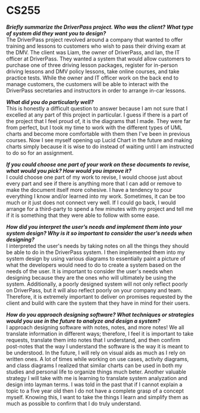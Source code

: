 # CS255

<b><i> Briefly summarize the DriverPass project. Who was the client? What type of system did they want you to design? </b></i>
<br> The DriverPass project revolved around a company that wanted to offer training and lessons to customers who wish to pass their driving exam at the DMV. The client was Liam, the owner of DriverPass, and Ian, the IT officer at DriverPass. They wanted a system that would allow customers to purchase one of three driving lesson packages, register for in-person driving lessons and DMV policy lessons, take online courses, and take practice tests. While the owner and IT officer work on the back end to manage customers, the customers will be able to interact with the DriverPass secretaries and instructors in order to arrange in-car lessons.

<b><i> What did you do particularly well? </b></i>
<br> This is honestly a difficult question to answer because I am not sure that I excelled at any part of this project in particular. I guess if there is a part of the project that I feel proud of, it is the diagrams that I made. They were far from perfect, but I took my time to work with the different types of UML charts and become more comfortable with them then I've been in previous courses. Now I see myself opening up Lucid Chart in the future and making charts simply because it is wise to do instead of waiting until I am instructed to do so for an assignment.

<b><i> If you could choose one part of your work on these documents to revise, what would you pick? How would you improve it? </b></i>
<br> I could choose one part of my work to revise, I would choose just about every part and see if there is anything more that I can add or remove to make the document itself more cohesive. I have a tendency to pour everything I know and/or learned into my work. Sometimes, it can be too much or it just does not connect very well. If I could go back, I would arrange for a third-party to spend a few minutes with my project and tell me if it is something that they were able to follow with some ease.

<b><i> How did you interpret the user’s needs and implement them into your system design? Why is it so important to consider the user’s needs when designing? </b></i>
<br> I interpreted the user's needs by taking notes on all the things they should be able to do in the DriverPass system. I then implemented them into my system design by using various diagrams to essentially paint a picture of what the developers would need to do to create a system based on the needs of the user. It is important to consider the user's needs when designing because they are the ones who will ultimately be using the system. Additionally, a poorly designed system will not only reflect poorly on DriverPass, but it will also reflect poorly on your company and team. Therefore, it is extremely important to deliver on promises requested by the client and build with care the system that they have in mind for their users.

<b><i> How do you approach designing software? What techniques or strategies would you use in the future to analyze and design a system? </b></i>
<br> I approach designing software with notes, notes, and more notes! We all translate information in different ways; therefore, I feel it is important to take requests, translate them into notes that I understand, and then confirm post-notes that the way I understand the software is the way it is meant to be understood. In the future, I will rely on visual aids as much as I rely on written ones. A lot of times while working on use cases, activity diagrams, and class diagrams I realized that similar charts can be used in both my studies and personal life to organize things much beter. Another valuable strategy I will take with me is learning to translate system analyzation and design into layman terms. I was told in the past that if I cannot explain a topic to a five year old then I do not have a complete grasp of a concept myself. Knowing this, I want to take the things I learn and simplify them as much as possible to confirm that I do truly understand.
